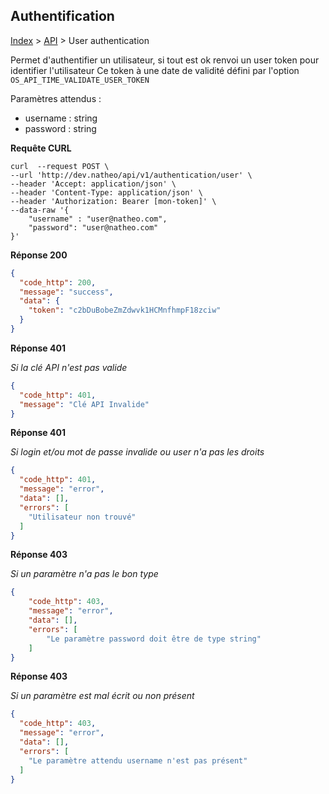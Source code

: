 ## Authentification

[Index](../../../index.md) > [API](../index.md) > User authentication

Permet d'authentifier un utilisateur, si tout est ok renvoi un user token pour identifier l'utilisateur
Ce token à une date de validité défini par l'option ``OS_API_TIME_VALIDATE_USER_TOKEN``

Paramètres attendus :
* username : string
* password : string

**Requête CURL**
`````shell
curl  --request POST \
--url 'http://dev.natheo/api/v1/authentication/user' \
--header 'Accept: application/json' \
--header 'Content-Type: application/json' \
--header 'Authorization: Bearer [mon-token]' \
--data-raw '{
    "username" : "user@natheo.com",
    "password": "user@natheo.com"
}'
`````

**Réponse 200**
````json
{
  "code_http": 200,
  "message": "success",
  "data": {
    "token": "c2bDuBobeZmZdwvk1HCMnfhmpF18zciw"
  }
}
````

**Réponse 401**

*Si la clé API n'est pas valide*
````json
{
  "code_http": 401,
  "message": "Clé API Invalide"
}
````

**Réponse 401**

*Si login et/ou mot de passe invalide ou user n'a pas les droits*
````json
{
  "code_http": 401,
  "message": "error",
  "data": [],
  "errors": [
    "Utilisateur non trouvé"
  ]
}
````

**Réponse 403**

*Si un paramètre n'a pas le bon type*
````json
{
    "code_http": 403,
    "message": "error",
    "data": [],
    "errors": [
        "Le paramètre password doit être de type string"
    ]
}
````

**Réponse 403**

*Si un paramètre est mal écrit ou non présent*
````json
{
  "code_http": 403,
  "message": "error",
  "data": [],
  "errors": [
    "Le paramètre attendu username n'est pas présent"
  ]
}
````